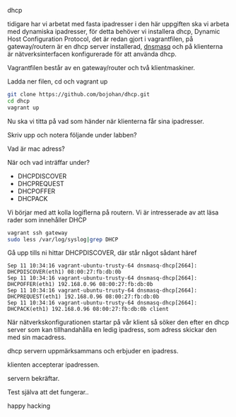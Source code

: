 dhcp

tidigare har vi arbetat med fasta ipadresser i den här uppgiften ska vi arbeta med dynamiska ipadresser, för detta behöver vi installera dhcp, Dynamic Host Configuration Protocol, det är redan gjort i vagrantfilen, på gateway/routern är en dhcp server installerad, [dnsmasq](http://www.thekelleys.org.uk/dnsmasq/doc.html) och på klienterna är nätverksinterfacen konfigurerade för att använda dhcp.

Vagrantfilen består av en gateway/router och två klientmaskiner.

Ladda ner filen, cd och vagrant up

```bash
git clone https://github.com/bojohan/dhcp.git
cd dhcp
vagrant up
```

Nu ska vi titta på vad som händer när klienterna får sina ipadresser.


Skriv upp och notera följande under labben?

Vad är mac adress?

När och vad inträffar under?

- DHCPDISCOVER
- DHCPREQUEST
- DHCPOFFER
- DHCPACK


Vi börjar med att kolla logiflerna på routern. Vi är intresserade av att läsa rader som innehåller DHCP

```bash
vagrant ssh gateway
sudo less /var/log/syslog|grep DHCP

```

Gå upp tills ni hittar DHCPDISCOVER, där står något sådant häref

```
Sep 11 10:34:16 vagrant-ubuntu-trusty-64 dnsmasq-dhcp[2664]: DHCPDISCOVER(eth1) 08:00:27:fb:db:0b
Sep 11 10:34:16 vagrant-ubuntu-trusty-64 dnsmasq-dhcp[2664]: DHCPOFFER(eth1) 192.168.0.96 08:00:27:fb:db:0b
Sep 11 10:34:16 vagrant-ubuntu-trusty-64 dnsmasq-dhcp[2664]: DHCPREQUEST(eth1) 192.168.0.96 08:00:27:fb:db:0b
Sep 11 10:34:16 vagrant-ubuntu-trusty-64 dnsmasq-dhcp[2664]: DHCPACK(eth1) 192.168.0.96 08:00:27:fb:db:0b client
```

När nätverkskonfigurationen startar på vår klient så söker den efter en dhcp server som kan tillhandahålla en ledig ipadress, som adress skickar den med sin macadress.

dhcp servern uppmärksammans och erbjuder en ipadress.

klienten accepterar ipadressen.

servern bekräftar.


Test själva att det fungerar..

happy hacking
